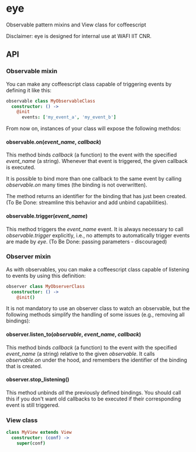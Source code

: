 # eye
Observable pattern mixins and View class for coffeescript

Disclaimer: eye is designed for internal use at WAFI IIT CNR.

## API

### Observable mixin
You can make any coffeescript class capable of triggering events by defining it like this:
```coffeescript
observable class MyObservableClass
  constructor: () ->
    @init
      events: ['my_event_a', 'my_event_b']
```
From now on, instances of your class will expose the following methdos:

#### observable.on(_event_name_, _callback_)
This method binds _callback_ (a function) to the event with the specified _event_name_ (a string). Whenever that event is triggered, the given callback is executed.

It is possible to bind more than one callback to the same event by calling _observable.on_ many times (the binding is not overwritten).

The method returns an identifier for the binding that has just been created. (To Be Done: streamline this behavior and add unbind capabilities).

#### observable.trigger(_event_name_)
This method triggers the _event_name_ event. It is always necessary to call _observable.trigger_ explicitly, i.e., no attempts to automatically trigger events are made by _eye_. (To Be Done: passing parameters - discouraged)

### Observer mixin
As with observables, you can make a coffeescript class capable of listening to events by using this definition:
```coffeescript
observer class MyObserverClass
  constructor: () ->
    @init()
```
It is not mandatory to use an observer class to watch an observable, but the following methods simplify the handling of some issues (e.g., removing all bindings):

#### observer.listen_to(_observable_, _event_name_, _callback_)
This method binds _callback_ (a function) to the event with the specified _event_name_ (a string) relative to the given _observable_. It calls _observable.on_ under the hood, and remembers the identifier of the binding that is created.

#### observer.stop_listening()
This method unbinds *all* the previously defined bindings. You should call this if you don't want old callbacks to be executed if their corresponding event is still triggered.

### View class
```coffeescript
class MyView extends View
  constructor: (conf) ->
    super(conf)
```
